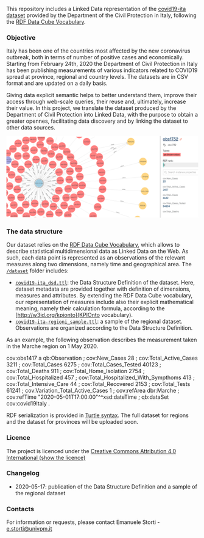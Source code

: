 
This repository includes a Linked Data representation of the [covid19-ita dataset](https://github.com/pcm-dpc/COVID-19) provided by the Department of the Civil Protection in Italy, following the [RDF Data Cube Vocabulary](https://www.w3.org/TR/vocab-data-cube/).

### Objective

Italy has been one of the countries most affected by the new coronavirus outbreak, both in terms of number of positive cases and economically. Starting from February 24th, 2020 the Department of Civil Protection in Italy has been publishing measurements of various indicators related to COVID19 spread at province, regional and country levels. The datasets are in CSV format and are updated on a daily basis. 

Giving data explicit semantic helps to better understand them, improve their access through web-scale queries, their reuse and, ultimately, increase their value. 
In this project, we translate the dataset produced by the Department of Civil Protection into Linked Data, with the purpose  to obtain a greater opennes, facilitating data discovery and by linking the dataset to other data sources. 

![graph example](/resources/graph.png)

### The data structure
Our dataset relies on the [RDF Data Cube Vocabulary](https://www.w3.org/TR/vocab-data-cube/), which allows to describe statistical multidimensional data as Linked Data on the Web. As such, each data point is represented as an observations of the relevant measures along two dimensions, namely time and geographical area. 
The [`/dataset`](/dataset) folder includes:

* [`covid19-ita_dsd.ttl`](/dataset/covid19-ita_dsd.ttl): the Data Structure Definition of the dataset. Here, dataset metadata are provided together with definition of dimensions, measures and attributes. By extending the RDF Data Cube vocabulary, our representation of measures include also their explicit mathematical meaning, namely their calculation formula, according to the [http://w3id.org/kpionto](KPIOnto vocabulary).
* [`covid19-ita-regioni_sample.ttl`](/dataset/covid19-ita-regioni_sample.ttl): a sample of the regional dataset. Observations are organized according to the Data Structure Definition. 

As an example, the following observation describes the measurement taken in the Marche region on 1 May 2020.

  cov:obs1417 a qb:Observation ;
    cov:New_Cases 28 ;
    cov:Total_Active_Cases 3211 ;
    cov:Total_Cases 6275 ;
    cov:Total_Cases_Tested 40123 ;
    cov:Total_Deaths 911 ;
    cov:Total_Home_Isolation 2754 ;
    cov:Total_Hospitalized 457 ;
    cov:Total_Hospitalized_With_Sympthoms 413 ;
    cov:Total_Intensive_Care 44 ;
    cov:Total_Recovered 2153 ;
    cov:Total_Tests 61241 ;
    cov:Variation_Total_Active_Cases 1 ;
    cov:refArea dbr:Marche ;
    cov:refTime "2020-05-01T17:00:00"^^xsd:dateTime ;
    qb:dataSet cov:covid19Italy .

RDF serialization is provided in [Turtle syntax](https://www.w3.org/TR/turtle/). 
The full dataset for regions and the dataset for provinces will be uploaded soon.


### Licence
The project is licenced under the [Creative Commons Attribution 4.0 International
](https://creativecommons.org/licenses/by/4.0/deed.it) [(show the licence)](LICENCE)

### Changelog
* 2020-05-17: publication of the Data Structure Definition and a sample of the regional dataset

### Contacts
For information or requests, please contact Emanuele Storti - <e.storti@univpm.it>
